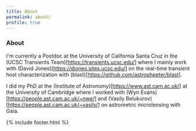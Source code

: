 ```yaml
---
title: About
permalink: about/
profile: true
---
```


### About

I'm currently a Postdoc at the University of California Santa Cruz in the (UCSC Transients Team)[https://transients.ucsc.edu/]
where I mainly work with (David Jones)[https://djones.sites.ucsc.edu/] on the real-time transient host characterization 
with (blast)[https://github.com/astrophpeter/blast].

I did my PhD at the (Institute of Astronomy)[https://www.ast.cam.ac.uk/] at the University of Cambridge
where I worked with (Wyn Evans)[https://people.ast.cam.ac.uk/~nwe/] and 
(Vasily Belukurov)[https://people.ast.cam.ac.uk/~vasily/] on astrometric microlensing with Gaia. 

{% include footer.html %}
